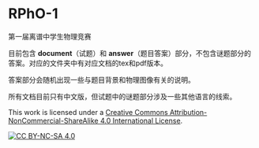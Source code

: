 # RPhO-1

第一届离谱中学生物理竞赛

目前包含 **document**（试题）和 **answer**（题目答案）部分，不包含谜题部分的答案。对应的文件夹中有对应文档的tex和pdf版本。

答案部分会随机出现一些与题目背景和物理图像有关的说明。

所有文档目前只有中文版，但试题中的谜题部分涉及一些其他语言的线索。

This work is licensed under a
[Creative Commons Attribution-NonCommercial-ShareAlike 4.0 International License][cc-by-nc-sa].

[![CC BY-NC-SA 4.0][cc-by-nc-sa-image]][cc-by-nc-sa]

[cc-by-nc-sa]: http://creativecommons.org/licenses/by-nc-sa/4.0/
[cc-by-nc-sa-image]: https://licensebuttons.net/l/by-nc-sa/4.0/88x31.png
[cc-by-nc-sa-shield]: https://img.shields.io/badge/License-CC%20BY--NC--SA%204.0-lightgrey.svg

